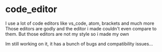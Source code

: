 # code_editor
I use a lot of code editors like vs_code, atom, brackets and much more
Those editors are godly and the editor i made couldn't even compare to them.
But those editors are not my style so i made my own

Im still working on it, it has a bunch of bugs and compatibility issues...
